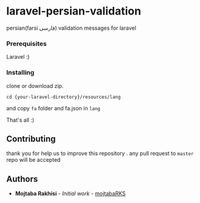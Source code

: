 # laravel-persian-validation

persian(farsi فارسی) validation messages for laravel

### Prerequisites

Laravel :)

### Installing

clone or download zip.

```
cd {your-laravel-directory}/resources/lang
```

and copy `fa` folder and fa.json in `lang` 

That's all :)

## Contributing

thank you for help us to improve this repository .
any pull request to `master` repo will be accepted

## Authors

* **Mojtaba Rakhisi** - *Initial work* - [mojtabaRKS](https://github.com/mojtabaRKS)


